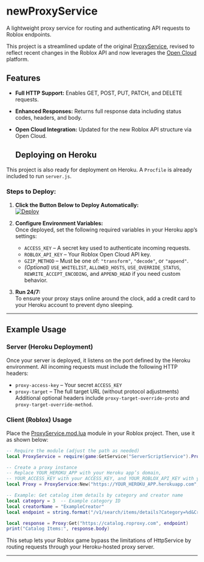 # newProxyService

A lightweight proxy service for routing and authenticating API requests to Roblox endpoints.

This project is a streamlined update of the original [ProxyService](https://github.com/sentanos/ProxyService), revised to reflect recent changes in the Roblox API and now leverages the [Open Cloud](https://create.roblox.com/docs/en-us/cloud/reference/openapi) platform.

## Features

- **Full HTTP Support:** Enables GET, POST, PUT, PATCH, and DELETE requests.
- **Enhanced Responses:** Returns full response data including status codes, headers, and body.
- **Open Cloud Integration:** Updated for the new Roblox API structure via Open Cloud.
   
   ## Deploying on Heroku

This project is also ready for deployment on Heroku. A `Procfile` is already included to run `server.js`.

### Steps to Deploy:
1. **Click the Button Below to Deploy Automatically:**  
   [![Deploy](https://www.herokucdn.com/deploy/button.svg)](https://heroku.com/deploy?template=https://github.com/elrf3lipes/newProxyService)
   
2. **Configure Environment Variables:**  
   Once deployed, set the following required variables in your Heroku app’s settings:
   - `ACCESS_KEY` – A secret key used to authenticate incoming requests.
   - `ROBLOX_API_KEY` – Your Roblox Open Cloud API key.
   - `GZIP_METHOD` – Must be one of: `"transform"`, `"decode"`, or `"append"`.
   - *(Optional)* `USE_WHITELIST`, `ALLOWED_HOSTS`, `USE_OVERRIDE_STATUS`, `REWRITE_ACCEPT_ENCODING`, and `APPEND_HEAD` if you need custom behavior.

3. **Run 24/7:**  
   To ensure your proxy stays online around the clock, add a credit card to your Heroku account to prevent dyno sleeping.

---

## Example Usage

### Server (Heroku Deployment)
Once your server is deployed, it listens on the port defined by the Heroku environment. All incoming requests must include the following HTTP headers:
- `proxy-access-key` – Your secret `ACCESS_KEY`
- `proxy-target` – The full target URL (without protocol adjustments)  
Additional optional headers include `proxy-target-override-proto` and `proxy-target-override-method`.

### Client (Roblox) Usage
Place the [ProxyService.mod.lua](client/ProxyService.mod.lua) module in your Roblox project. Then, use it as shown below:

```lua
-- Require the module (adjust the path as needed)
local ProxyService = require(game:GetService("ServerScriptService").ProxyService)

-- Create a proxy instance
-- Replace YOUR_HEROKU_APP with your Heroku app’s domain,
-- YOUR_ACCESS_KEY with your ACCESS_KEY, and YOUR_ROBLOX_API_KEY with your Roblox API key.
local Proxy = ProxyService:New("https://YOUR_HEROKU_APP.herokuapp.com", "YOUR_ACCESS_KEY", "YOUR_ROBLOX_API_KEY")

-- Example: Get catalog item details by category and creator name
local category = 3  -- Example category ID
local creatorName = "ExampleCreator"
local endpoint = string.format("/v1/search/items/details?Category=%d&CreatorName=%s", category, creatorName)

local response = Proxy:Get("https://catalog.roproxy.com", endpoint)
print("Catalog Items:", response.body)
```

This setup lets your Roblox game bypass the limitations of HttpService by routing requests through your Heroku-hosted proxy server.

---